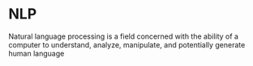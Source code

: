# NLP
 Natural language processing is a field concerned with the ability of a computer to understand, analyze, manipulate, and potentially generate human language
